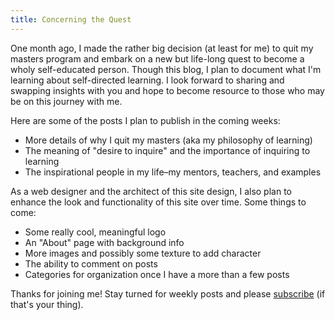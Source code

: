 ```yaml
---
title: Concerning the Quest 
---
```

One month ago, I made the rather big decision (at least for me) to quit my masters program and embark on a new but life-long quest to become a wholy self-educated person. Though this blog, I plan to document what I'm learning about self-directed learning. I look forward to sharing and swapping insights with you and hope to become resource to those who may be on this journey with me.

Here are some of the posts I plan to publish in the coming weeks:

- More details of why I quit my masters (aka my philosophy of learning)
- The meaning of "desire to inquire" and the importance of inquiring to learning
- The inspirational people in my life–my mentors, teachers, and examples 

As a web designer and the architect of this site design, I also plan to enhance the look and functionality of this site over time. Some things to come:

- Some really cool, meaningful logo
- An "About" page with background info 
- More images and possibly some texture to add character
- The ability to comment on posts
- Categories for organization once I have a more than a few posts

Thanks for joining me! Stay turned for weekly posts and please <a href="http://desiretoinquire.com/feed.xml">subscribe</a> (if that's your thing).
